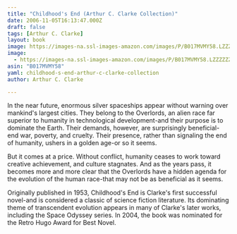 ```yaml
---
title: "Childhood's End (Arthur C. Clarke Collection)"
date: 2006-11-05T16:13:47.000Z
draft: false
tags: [Arthur C. Clarke]
layout: book
image: https://images-na.ssl-images-amazon.com/images/P/B017MVMY58.LZZZZZZZ.jpg
image: 
  - https://images-na.ssl-images-amazon.com/images/P/B017MVMY58.LZZZZZZZ.jpg
asin: "B017MVMY58"
yaml: childhood-s-end-arthur-c-clarke-collection
author: Arthur C. Clarke

---
```


In the near future, enormous silver spaceships appear without warning over mankind's largest cities. They belong to the Overlords, an alien race far superior to humanity in technological development-and their purpose is to dominate the Earth. Their demands, however, are surprisingly beneficial-end war, poverty, and cruelty. Their presence, rather than signaling the end of humanity, ushers in a golden age-or so it seems.  
  
But it comes at a price. Without conflict, humanity ceases to work toward creative achievement, and culture stagnates. And as the years pass, it becomes more and more clear that the Overlords have a hidden agenda for the evolution of the human race-that may not be as beneficial as it seems.  
  
Originally published in 1953, Childhood's End is Clarke's first successful novel-and is considered a classic of science fiction literature. Its dominating theme of transcendent evolution appears in many of Clarke's later works, including the Space Odyssey series. In 2004, the book was nominated for the Retro Hugo Award for Best Novel.